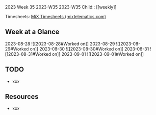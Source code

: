 2023 Week 35
2023-W35 2023-W35
Child:: [[weekly]]

Timesheets: [MiX Timesheets (mixtelematics.com)](http://timesheets.mixtelematics.com/MixTimesheetsUI/app/index.html#/TimeSheet)

## Week at a Glance

2023-08-28
![[2023-08-28#Worked on]]
2023-08-29
![[2023-08-29#Worked on]]
2023-08-30
![[2023-08-30#Worked on]]
2023-08-31
![[2023-08-31#Worked on]]
2023-09-01
![[2023-09-01#Worked on]]

## TODO

- xxx

## Resources

- xxx


